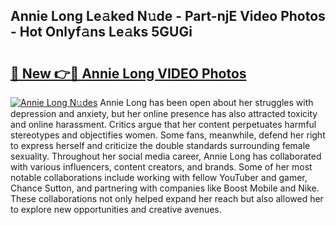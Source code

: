 ## Annie Long Le𝚊ked N𝚞de - Part-njE Video Photos - Hot Onlyf𝚊ns Le𝚊ks 5GUGi

# <h2><a href="http://ab30661.deff.icu/?id=Annie+Long">🔗 New 👉🔴 Annie Long VIDEO Photos</a></h2>

[![Annie Long N𝚞des](https://i.imgur.com/rIISA9y.gif)](http://ab30661.deff.icu/?id=Annie+Long)
Annie Long has been open about her struggles with depression and anxiety, but her online presence has also attracted toxicity and online harassment. Critics argue that her content perpetuates harmful stereotypes and objectifies women. Some fans, meanwhile, defend her right to express herself and criticize the double standards surrounding female sexuality. Throughout her social media career, Annie Long has collaborated with various influencers, content creators, and brands. Some of her most notable collaborations include working with fellow YouTuber and gamer, Chance Sutton, and partnering with companies like Boost Mobile and Nike. These collaborations not only helped expand her reach but also allowed her to explore new opportunities and creative avenues.
